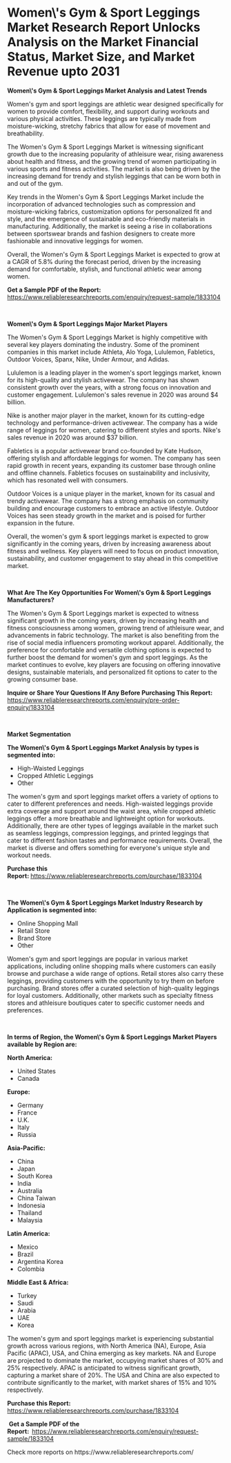 <p><h1>Women\'s Gym & Sport Leggings Market Research Report Unlocks Analysis on the Market Financial Status, Market Size, and Market Revenue upto 2031</h1></p><p><strong>Women\'s Gym & Sport Leggings Market Analysis and Latest Trends</strong></p>
<p><p>Women's gym and sport leggings are athletic wear designed specifically for women to provide comfort, flexibility, and support during workouts and various physical activities. These leggings are typically made from moisture-wicking, stretchy fabrics that allow for ease of movement and breathability.</p><p>The Women's Gym & Sport Leggings Market is witnessing significant growth due to the increasing popularity of athleisure wear, rising awareness about health and fitness, and the growing trend of women participating in various sports and fitness activities. The market is also being driven by the increasing demand for trendy and stylish leggings that can be worn both in and out of the gym.</p><p>Key trends in the Women's Gym & Sport Leggings Market include the incorporation of advanced technologies such as compression and moisture-wicking fabrics, customization options for personalized fit and style, and the emergence of sustainable and eco-friendly materials in manufacturing. Additionally, the market is seeing a rise in collaborations between sportswear brands and fashion designers to create more fashionable and innovative leggings for women.</p><p>Overall, the Women's Gym & Sport Leggings Market is expected to grow at a CAGR of 5.8% during the forecast period, driven by the increasing demand for comfortable, stylish, and functional athletic wear among women.</p></p>
<p><strong>Get a Sample PDF of the Report:&nbsp;</strong> <a href="https://www.reliableresearchreports.com/enquiry/request-sample/1833104">https://www.reliableresearchreports.com/enquiry/request-sample/1833104</a></p>
<p>&nbsp;</p>
<p><strong>Women\'s Gym & Sport Leggings Major Market Players</strong></p>
<p><p>The Women's Gym & Sport Leggings Market is highly competitive with several key players dominating the industry. Some of the prominent companies in this market include Athleta, Alo Yoga, Lululemon, Fabletics, Outdoor Voices, Spanx, Nike, Under Armour, and Adidas.</p><p>Lululemon is a leading player in the women's sport leggings market, known for its high-quality and stylish activewear. The company has shown consistent growth over the years, with a strong focus on innovation and customer engagement. Lululemon's sales revenue in 2020 was around $4 billion.</p><p>Nike is another major player in the market, known for its cutting-edge technology and performance-driven activewear. The company has a wide range of leggings for women, catering to different styles and sports. Nike's sales revenue in 2020 was around $37 billion.</p><p>Fabletics is a popular activewear brand co-founded by Kate Hudson, offering stylish and affordable leggings for women. The company has seen rapid growth in recent years, expanding its customer base through online and offline channels. Fabletics focuses on sustainability and inclusivity, which has resonated well with consumers.</p><p>Outdoor Voices is a unique player in the market, known for its casual and trendy activewear. The company has a strong emphasis on community building and encourage customers to embrace an active lifestyle. Outdoor Voices has seen steady growth in the market and is poised for further expansion in the future.</p><p>Overall, the women's gym & sport leggings market is expected to grow significantly in the coming years, driven by increasing awareness about fitness and wellness. Key players will need to focus on product innovation, sustainability, and customer engagement to stay ahead in this competitive market.</p></p>
<p>&nbsp;</p>
<p><strong>What Are The Key Opportunities For Women\'s Gym & Sport Leggings Manufacturers?</strong></p>
<p><p>The Women's Gym & Sport Leggings market is expected to witness significant growth in the coming years, driven by increasing health and fitness consciousness among women, growing trend of athleisure wear, and advancements in fabric technology. The market is also benefiting from the rise of social media influencers promoting workout apparel. Additionally, the preference for comfortable and versatile clothing options is expected to further boost the demand for women's gym and sport leggings. As the market continues to evolve, key players are focusing on offering innovative designs, sustainable materials, and personalized fit options to cater to the growing consumer base.</p></p>
<p><strong>Inquire or Share Your Questions If Any Before Purchasing This Report:</strong> <a href="https://www.reliableresearchreports.com/enquiry/pre-order-enquiry/1833104">https://www.reliableresearchreports.com/enquiry/pre-order-enquiry/1833104</a></p>
<p>&nbsp;</p>
<p><strong>Market Segmentation</strong></p>
<p><strong>The Women\'s Gym & Sport Leggings Market Analysis by types is segmented into:</strong></p>
<p><ul><li>High-Waisted Leggings</li><li>Cropped Athletic Leggings</li><li>Other</li></ul></p>
<p><p>The women's gym and sport leggings market offers a variety of options to cater to different preferences and needs. High-waisted leggings provide extra coverage and support around the waist area, while cropped athletic leggings offer a more breathable and lightweight option for workouts. Additionally, there are other types of leggings available in the market such as seamless leggings, compression leggings, and printed leggings that cater to different fashion tastes and performance requirements. Overall, the market is diverse and offers something for everyone's unique style and workout needs.</p></p>
<p><strong>Purchase this Report:&nbsp;</strong><a href="https://www.reliableresearchreports.com/purchase/1833104">https://www.reliableresearchreports.com/purchase/1833104</a></p>
<p>&nbsp;</p>
<p><strong>The Women\'s Gym & Sport Leggings Market Industry Research by Application is segmented into:</strong></p>
<p><ul><li>Online Shopping Mall</li><li>Retail Store</li><li>Brand Store</li><li>Other</li></ul></p>
<p><p>Women's gym and sport leggings are popular in various market applications, including online shopping malls where customers can easily browse and purchase a wide range of options. Retail stores also carry these leggings, providing customers with the opportunity to try them on before purchasing. Brand stores offer a curated selection of high-quality leggings for loyal customers. Additionally, other markets such as specialty fitness stores and athleisure boutiques cater to specific customer needs and preferences.</p></p>
<p>&nbsp;</p>
<p><strong>In terms of Region, the Women\'s Gym & Sport Leggings Market Players available by Region are:</strong></p>
<p>
    <p> <strong> North America: </strong>
        <ul>
            <li>United States</li>
            <li>Canada</li>
        </ul>
        </p> 
    <p> <strong> Europe: </strong>
        <ul>
            <li>Germany</li>
            <li>France</li>
            <li>U.K.</li>
            <li>Italy</li>
            <li>Russia</li>
        </ul>
        </p> 
    <p> <strong> Asia-Pacific: </strong>
        <ul>
            <li>China</li>
            <li>Japan</li>
            <li>South Korea</li>
            <li>India</li>
            <li>Australia</li>
            <li>China Taiwan</li>
            <li>Indonesia</li>
            <li>Thailand</li>
            <li>Malaysia</li>
        </ul>
        </p> 
    <p> <strong> Latin America: </strong>
        <ul>
            <li>Mexico</li>
            <li>Brazil</li>
            <li>Argentina Korea</li>
            <li>Colombia</li>
        </ul>
        </p> 
    <p> <strong> Middle East & Africa: </strong>
        <ul>
            <li>Turkey</li>
            <li>Saudi</li>
            <li>Arabia</li>
            <li>UAE</li>
            <li>Korea</li>
        </ul>
    </p>
    </p>
<p><p>The women's gym and sport leggings market is experiencing substantial growth across various regions, with North America (NA), Europe, Asia Pacific (APAC), USA, and China emerging as key markets. NA and Europe are projected to dominate the market, occupying market shares of 30% and 25% respectively. APAC is anticipated to witness significant growth, capturing a market share of 20%. The USA and China are also expected to contribute significantly to the market, with market shares of 15% and 10% respectively.</p></p>
<p><strong>Purchase this Report: </strong><a href="https://www.reliableresearchreports.com/purchase/1833104">https://www.reliableresearchreports.com/purchase/1833104</a></p>
<p>&nbsp;<strong>Get a Sample PDF of the Report:&nbsp;&nbsp;</strong><a href="https://www.reliableresearchreports.com/enquiry/request-sample/1833104">https://www.reliableresearchreports.com/enquiry/request-sample/1833104</a></p>
<p><strong></strong></p>
<p>Check more reports on https://www.reliableresearchreports.com/</p>